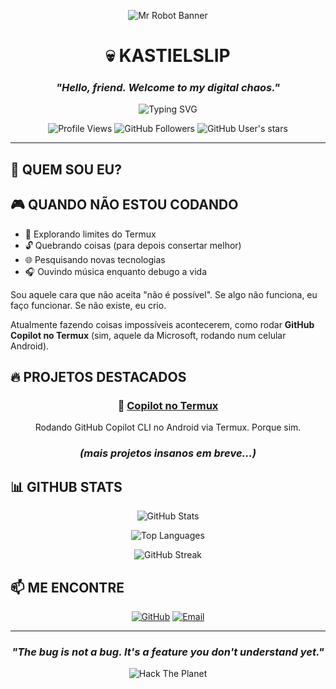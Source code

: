 
<div align="center">

![Mr Robot Banner](https://media.giphy.com/media/dLolp8dtrYCJi/giphy.gif)

# 💀 KASTIELSLIP
### *"Hello, friend. Welcome to my digital chaos."*

![Typing SVG](https://readme-typing-svg.demolab.com?font=Fira+Code&size=22&pause=1000&color=00FF41&center=true&vCenter=true&width=600&lines=root%40elliot%3A~%24+whoami+kastielslip;Hacker+%7C+Developer+%7C+Termux+Enthusiast;Breaking+Limits+Since+Day+One;Control+Is+An+Illusion)

![Profile Views](https://komarev.com/ghpvc/?username=kastielslip&color=00ff41&style=for-the-badge)
![GitHub Followers](https://img.shields.io/github/followers/kastielslip?color=00ff41&style=for-the-badge)
![GitHub User's stars](https://img.shields.io/github/stars/kastielslip?color=00ff41&style=for-the-badge)

</div>



---

## 🎯 QUEM SOU EU?

## 🎮 QUANDO NÃO ESTOU CODANDO

- 🎯 Explorando limites do Termux
- 🔓 Quebrando coisas (para depois consertar melhor)
- 🌐 Pesquisando novas tecnologias
- 🎧 Ouvindo música enquanto debugo a vida



Sou aquele cara que não aceita "não é possível". Se algo não funciona, eu faço funcionar. Se não existe, eu crio.

Atualmente fazendo coisas impossíveis acontecerem, como rodar **GitHub Copilot no Termux** (sim, aquele da Microsoft, rodando num celular Android).


## 🔥 PROJETOS DESTACADOS

<div align="center">

### 🤖 [Copilot no Termux](https://github.com/kastielslip/copilot-termux)
Rodando GitHub Copilot CLI no Android via Termux. Porque sim.

### *(mais projetos insanos em breve...)*

</div>

## 📊 GITHUB STATS

<div align="center">

![GitHub Stats](https://github-readme-stats.vercel.app/api?username=kastielslip&show_icons=true&theme=dark&hide_border=true&bg_color=0d1117&title_color=00ff41&icon_color=00ff41&text_color=c9d1d9)

![Top Languages](https://github-readme-stats.vercel.app/api/top-langs/?username=kastielslip&layout=compact&theme=dark&hide_border=true&bg_color=0d1117&title_color=00ff41&text_color=c9d1d9)

![GitHub Streak](https://github-readme-streak-stats.herokuapp.com/?user=kastielslip&theme=dark&hide_border=true&background=0d1117&ring=00ff41&fire=00ff41&currStreakLabel=00ff41)

</div>


## 📫 ME ENCONTRE

<div align="center">

[![GitHub](https://img.shields.io/badge/GitHub-100000?style=for-the-badge&logo=github&logoColor=white)](https://github.com/kastielslip)
[![Email](https://img.shields.io/badge/Email-D14836?style=for-the-badge&logo=gmail&logoColor=white)](mailto:kastielslip@users.noreply.github.com)

</div>

---

<div align="center">

### *"The bug is not a bug. It's a feature you don't understand yet."*

![Hack The Planet](https://roryhay.es/assets/img/blog/furret-zero-unleashed/qflip.gif)

 

</div>
